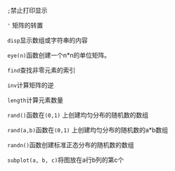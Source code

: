 `;`禁止打印显示

`'` 矩阵的转置

`disp`显示数组或字符串的内容

`eye(n)`函数创建一个n*n的单位矩阵。

`find`查找非零元素的索引

`inv`计算矩阵的逆

`length`计算元素数量

`rand()`函数在`(0,1)` 上创建均匀分布的随机数的数组 

`rand(a,b)`函数在`(0,1)` 上创建均匀分布的随机数的a*b数组

`randn()`函数创建标准正态分布的随机数的数组

`subplot(a, b, c)`将图放在a行b列的第c个



